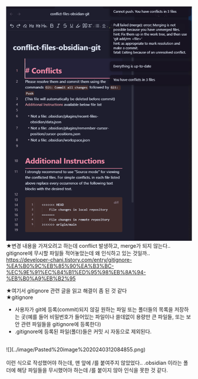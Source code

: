 ![](../image/Pasted%20image%2020240312082600.png) <br>
★변경 내용을 가져오려고 하는데 conflict 발생하고, merge가 되지 않는다.. gitignore에 무시할 파일들 적어놓았는데 왜 인식하고 있는 것일까.. <br>
https://developer-chani.tistory.com/entry/gitignore-%EA%B0%9C%EB%85%90%EA%B3%BC-%EC%9E%91%EC%84%B1%ED%95%98%EB%8A%94-%EB%B0%A9%EB%B2%95

★여기서 gitignore 관련 글을 읽고 해결이 좀 된 것 같다 <br>★gitignore
- 사용자가 git에 등록(commit)되지 않길 원하는 파일 또는 폴더들의 목록을 저장하는 곳(예를 들어 비밀번호가 들어있는 파일이나 쓸데없이 용량만 큰 파일들, 또는 보안 관련 파일들을 gitignore에 등록한다)
- .gitignore에 등록된 파일(폴더)들은 커밋 시 자동으로 제외된다.
<br>
![](../image/Pasted%20image%2020240312084855.png) <br>
<br> 이런 식으로 작성했어야 하는데, 맨 앞에 /를 붙여주지 않았었다.. .obsidian 이라는 폴더에 해당 파일들을 무시했어야 하는데 /를 붙이지 않아 인식을 못한 것 같다.
